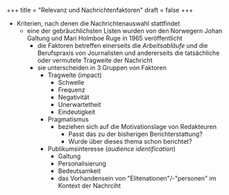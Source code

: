 +++
title = "Relevanz und Nachrichtenfaktoren"
draft = false
+++

-   Kriterien, nach denen die Nachrichtenauswahl stattfindet
    -   eine der gebräuchlichsten Listen wurden von den Norwegern Johan Galtung und Mari Holmboe Ruge in 1965 veröffentlicht
        -   die Faktoren betreffen einerseits die _Arbeitsabläufe_ und die Berufspraxis von Journalisten und andererseits die tatsächliche oder vermutete Tragweite der Nachricht
        -   sie unterscheiden in 3 Gruppen von Faktoren
            -   Tragweite (impact)
                -   Schwelle
                -   Frequenz
                -   Negativität
                -   Unerwartetheit
                -   Eindeutigkeit
            -   Pragmatismus
                -   beziehen sich auf die Motivationslage von Redakteuren
                    -   Passt das zu der bisherigen Berichterstattung?
                    -   Wurde über dieses thema schon berichtet?
            -   Publikumsinteresse (_audience identification_)
                -   Galtung
                -   Personalisierung
                -   Bedeutsamkeit
                -   das Vorhandensein von "Elitenationen"/-"personen" im Kontext der Nachrciht
